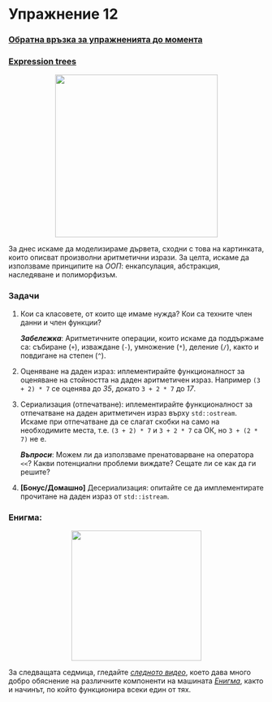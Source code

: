 # Упражнение 12

### [Обратна връзка за упражненията до момента](https://forms.gle/mAV4VWow67GPG9zV7)


### [Expression trees](https://www.geeksforgeeks.org/expression-tree/)

<div align="center">
	<img src="https://media.geeksforgeeks.org/wp-content/uploads/expression-tree.png" height="320px" />
</div>

За днес искаме да моделизираме дървета, сходни с това на картинката, които описват произволни аритметични изрази. За целта, искаме да използваме принципите на _ООП_: енкапсулация, абстракция, наследяване и полиморфизъм.


### Задачи

1. Кои са класовете, от които ще имаме нужда? Кои са техните член данни и член функции?

	_**Забележка**_: Аритметичните операции, които искаме да поддържаме са: събиране (`+`), изваждане (`-`), умножение (`*`), деление (`/`), както и повдигане на степен (`^`).

2. Оценяване на даден израз: иплементирайте функционалност за оценяване на стойността на даден аритметичен израз. Например `(3 + 2) * 7` се оценява до _35_, докато `3 + 2 * 7` до _17_.

3. Сериализация (отпечатване): иплементирайте функционалност за отпечатване на даден аритметичен израз върху `std::ostream`. Искаме при отпечатване да се слагат
скобки на само на необходимите места, т.е. `(3 + 2) * 7` и `3 + 2 * 7` са ОК, но
`3 + (2 * 7)` не е.

	_**Въпроси**_: Можем ли да използваме пренатоварване на оператора `<<`? Какви потенциални проблеми виждате? Сещате ли се как да ги решите?

4. **[Бонус/Домашно]** Десериализация: опитайте се да имплементирате прочитане на даден израз от `std::istream`.


### Енигма:

<div align="center">
<img src="https://tf-cmsv2-smithsonianmag-media.s3.amazonaws.com/filer/f5/95/f59548db-c8c7-47a0-8404-9e44cd4b8db6/enigma.jpg" height="256px" />
</div>

За следващата седмица, гледайте [_следното видео_](https://youtu.be/ybkkiGtJmkM), което дава много добро обяснение на различните компоненти на машината [_Енигма_](https://bg.wikipedia.org/wiki/%D0%95%D0%BD%D0%B8%D0%B3%D0%BC%D0%B0_(%D0%BC%D0%B0%D1%88%D0%B8%D0%BD%D0%B0)), както и начинът, по който функционира всеки един от тях.

